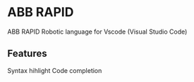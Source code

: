 # ABB RAPID

ABB RAPID Robotic language for Vscode (Visual Studio Code)

## Features

Syntax hihlight
Code completion


